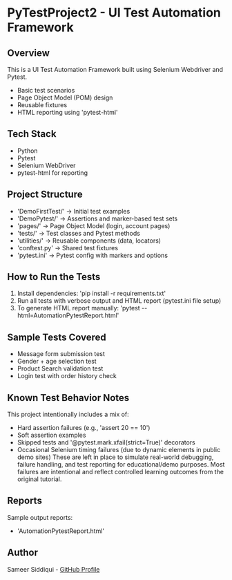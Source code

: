 # PyTestProject2 - UI Test Automation Framework

## Overview
This is a UI Test Automation Framework built using Selenium Webdriver and Pytest.
- Basic test scenarios
- Page Object Model (POM) design
- Reusable fixtures
- HTML reporting using 'pytest-html'

## Tech Stack
  - Python
  - Pytest
  - Selenium WebDriver
  - pytest-html for reporting
 
## Project Structure
- 'DemoFirstTest/' -> Initial test examples
- 'DemoPytest/' -> Assertions and marker-based test sets
- 'pages/' -> Page Object Model (login, account pages)
- 'tests/' -> Test classes and Pytest methods
- 'utilities/' -> Reusable components (data, locators)
- 'conftest.py' -> Shared test fixtures
- 'pytest.ini' -> Pytest config with markers and options

## How to Run the Tests
1. Install dependencies: 'pip install -r requirements.txt'
2. Run all tests with verbose output and HTML report (pytest.ini file setup)
3. To generate HTML report manually: 'pytest --html=AutomationPytestReport.html'

## Sample Tests Covered
- Message form submission test
- Gender + age selection test
- Product Search validation test
- Login test with order history check

## Known Test Behavior Notes
This project intentionally includes a mix of:
- Hard assertion failures (e.g., 'assert 20 == 10')
- Soft assertion examples
- Skipped tests and '@pytest.mark.xfail(strict=True)' decorators
- Occasional Selenium timing failures (due to dynamic elements in public demo sites)
These are left in place to simulate real-world debugging, failure handling, and test
reporting for educational/demo purposes. Most failures are intentional and reflect
controlled learning outcomes from the original tutorial.


## Reports
  Sample output reports:
  - 'AutomationPytestReport.html'
 
## Author
  Sameer Siddiqui - [GitHub Profile](https://github.com/SameerS-Project/PyTestProject2)
